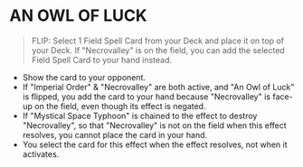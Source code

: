 
# AN OWL OF LUCK  
> FLIP: Select 1 Field Spell Card from your Deck and place it on top of your Deck. If "Necrovalley" is on the field, you can add the selected Field Spell Card to your hand instead.

*   Show the card to your opponent.
*   If "Imperial Order" & "Necrovalley" are both active, and "An Owl of Luck" is flipped, you add the card to your hand because "Necrovalley" is face-up on the field, even though its effect is negated.
*   If "Mystical Space Typhoon" is chained to the effect to destroy "Necrovalley", so that "Necrovalley" is not on the field when this effect resolves, you cannot place the card in your hand.
*   You select the card for this effect when the effect resolves, not when it activates.

  